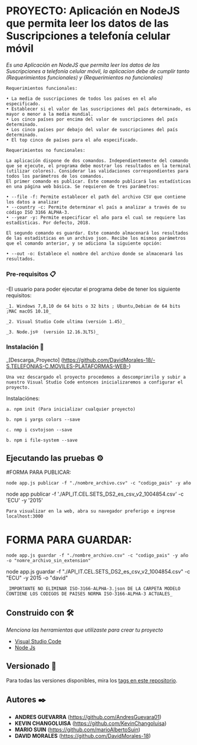 

# PROYECTO: Aplicación en NodeJS que permita leer los datos de las Suscripciones a telefonía celular móvil
_Es una Aplicación en NodeJS que permita leer los datos de las Suscripciones a telefonía celular móvil, la aplicacion debe de cumplir tanto (Requerimientos funcionales) y (Requerimientos no funcionales)_


```
Requerimientos funcionales:

• La media de suscripciones de todos los países en el año especificado.
• Establecer si el valor de las suscripciones del país determinado, es mayor o menor a la media mundial.
• Los cinco países por encima del valor de suscripciones del país determinado.
• Los cinco países por debajo del valor de suscripciones del país determinado.
• El top cinco de países para el año especificado.
```
```
Requerimientos no funcionales:

La aplicación dispone de dos comandos. Independientemente del comando que se ejecute, el programa debe mostrar los resultados en la terminal (utilizar colores). Considerar las validaciones correspondientes para todos los parámetros de los comandos.
El primer comando es publicar. Este comando publicará las estadísticas en una página web básica. Se requieren de tres parámetros:

• --file -f: Permite establecer el path del archivo CSV que contiene los datos a analizar
• --country -c: Permite determinar el país a analizar a través de su código ISO 3166 ALPHA-3.
• --year -y: Permite especificar el año para el cual se requiere las estadísticas. Por defecto, 2018.

El segundo comando es guardar. Este comando almacenará los resultados de las estadísticas en un archivo json. Recibe los mismos parámetros que el comando anterior, y se adiciona la siguiente opción:

• --out -o: Establece el nombre del archivo donde se almacenará los resultados.

```


### Pre-requisitos 📋
-El usuario para poder ejecutar el programa debe de tener los siguiente requisitos:
```
_1. Windows 7,8,10 de 64 bits o 32 bits ; Ubuntu,Debian de 64 bits ;MAC macOS 10.10_
```
```
_2. Visual Studio Code ultima (versión 1.45)_
```
```
_3. Node.js®  (versión 12.16.3LTS)_
```


### Instalación 🔧

_[Descarga_Proyecto] (https://github.com/DavidMorales-18/-S.TELEFONIAS-C.MOVILES-PLATAFORMAS-WEB-)
```
Una vez descargado el proyecto procedemos a descomprimrilo y subir a nuestro Visual Studio Code entonces inicializaremos a configurar el proyecto.
```
Instalaciónes: 
```
a. npm init (Para inicializar cualquier proyecto)
```
```
b. npm i yargs colors --save
```
```
c. nmp i csvtojson --save
```
```
b. npm i file-system --save
```

## Ejecutando las pruebas ⚙️

#FORMA PARA PUBLICAR:
```
node app.js publicar -f "./nombre_archivo.csv" -c "codigo_pais" -y año
```
node app publicar -f './API_IT.CEL.SETS_DS2_es_csv_v2_1004854.csv' -c 'ECU' -y '2015'

```
Para visualizar en la web, abra su navegador preferigo e ingrese localhost:3000
```
# FORMA PARA GUARDAR:
```
node app.js guardar -f "./nombre_archivo.csv" -c "codigo_pais" -y año -o "nomre_archivo_sin_extension"
```
node app.js guardar -f "./API_IT.CEL.SETS_DS2_es_csv_v2_1004854.csv" -c "ECU" -y 2015 -o "david"


```
_IMPORTANTE NO ELIMINAR ISO-3166-ALPHA-3.json DE LA CARPETA MODELO CONTIENE LOS CODIGOS DE PAISES NORMA ISO-3166-ALPHA-3 ACTUALES_
```
## Construido con 🛠️

_Menciona las herramientas que utilizaste para crear tu proyecto_

* [Visual Studio Code](https://code.visualstudio.com/download) 
* [Node Js](https://nodejs.org/en/knowledge/javascript-conventions/what-is-json/) 


## Versionado 📌

Para todas las versiones disponibles, mira los [tags en este repositorio](https://github.com/DavidMorales-18/-S.TELEFONIAS-C.MOVILES-PLATAFORMAS-WEB-).

## Autores ✒️

* **ANDRES GUEVARRA** (https://github.com/AndresGuevara01)
* **KEVIN CHANGOLUISA** (https://github.com/KevinChangoluisa)
* **MARIO SUIN** (https://github.com/marioAlbertoSuin)
* **DAVID MORALES** (https://github.com/DavidMorales-18)


